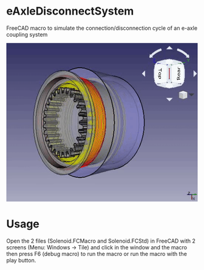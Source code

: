 # eAxleDisconnectSystem
FreeCAD macro to simulate the connection/disconnection cycle of an e-axle coupling system

![](/Video/GIF.gif)


# Usage
Open the 2 files (Solenoid.FCMacro and Solenoid.FCStd) in FreeCAD with 2 screens (Menu: Windows → Tile) and click in the window and the macro then press F6 (debug macro) to run the macro or run the macro with the play button.
